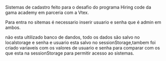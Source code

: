 Sistemas de cadastro feito para o desafio do programa Hiring code da gama academy em parceria com a Vtex.

Para entra no sitemas é necessario inserir usuario e senha que é admin em ambos.

não esta ultilizado banco de dandos, todo os dados são salvo no localstorage e senha e usuario esta salvo no sessionStorage,tambem foi criado variaveis com os valores de usuario e senha para comparar com os que esta na sessionStorage para permitir acesso ao sistemas.
